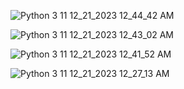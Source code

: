
![Python 3 11 12_21_2023 12_44_42 AM](https://github.com/milkafasikag/simple-python-games/assets/119007476/e05adc1b-88fc-4cc6-9250-846a4322384f)


![Python 3 11 12_21_2023 12_43_02 AM](https://github.com/milkafasikag/simple-python-games/assets/119007476/f4589f0c-a704-411e-8458-855640898c2c)

![Python 3 11 12_21_2023 12_41_52 AM](https://github.com/milkafasikag/simple-python-games/assets/119007476/a348bb1b-d62c-4fbf-b2a8-b10b39531ddf)


![Python 3 11 12_21_2023 12_27_13 AM](https://github.com/milkafasikag/simple-python-games/assets/119007476/743ff85e-55e0-4cc7-a526-adc9f6d17341)
